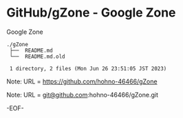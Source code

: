 # GitHub/gZone - Google Zone

Google Zone

    ./gZone
     ├──  README.md
     └──  README.md.old
     
     1 directory, 2 files (Mon Jun 26 23:51:05 JST 2023)


Note: URL = https://github.com/hohno-46466/gZone

Note: URL = git@github.com:hohno-46466/gZone.git

-EOF-
